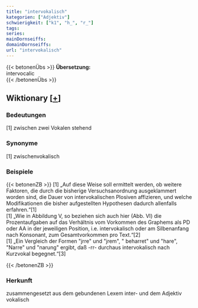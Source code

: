 ```yaml
---
title: "intervokalisch"
kategorien: ["Adjektiv"]
schwierigkeit: ["k1", "h_", "r_"]
tags:
series:
mainDornseiffs:
domainDornseiffs:
url: "intervokalisch"
---
```


{{< betonenÜbs >}}
**Übersetzung:**  
intervocalic  
{{< /betonenÜbs >}}

## Wiktionary [[+](https://de.wiktionary.org/wiki/intervokalisch)]

### Bedeutungen
[1] zwischen zwei Vokalen stehend  

### Synonyme
[1] zwischenvokalisch  

### Beispiele
{{< betonenZB >}}
[1] „Auf diese Weise soll ermittelt werden, ob weitere Faktoren, die durch die bisherige Versuchsanordnung ausgeklammert worden sind, die Dauer von intervokalischen Plosiven affizieren, und welche Modifikationen die bisher aufgestellten Hypothesen dadurch allenfalls erfahren.“[1]  
[1] „Wie in Abbildung V, so beziehen sich auch hier (Abb. VI) die Prozentaufgaben auf das Verhältnis vom Vorkommen des Graphems als PD oder AA in der jeweiligen Position, i.e. intervokalisch oder am Silbenanfang nach Konsonant, zum Gesamtvorkommen pro Text.“[2]  
[1] „Ein Vergleich der Formen "jrre" und "jrem", " beharret" und "hare", "Narre" und "narung" ergibt, daß -rr- durchaus intervokalisch nach Kurzvokal begegnet.“[3]  

{{< /betonenZB >}}
### Herkunft
zusammengesetzt aus dem gebundenen Lexem inter- und dem Adjektiv vokalisch  


